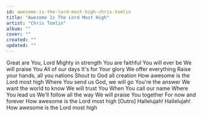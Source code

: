 ```yaml
---
id: awesome-is-the-lord-most-high-chris-tomlin
title: "Awesome Is The Lord Most High"
artist: "Chris Tomlin"
album: ""
cover: ""
created: ""
updated: ""
---
```


Great are You, Lord
Mighty in strength
You are faithful
You will ever be
We will praise You
All of our days
It's for Your glory
We offer everything
Raise your hands, all you nations
Shout to God all creation
How awesome is the Lord most high
Where You send us
God, we will go
You're the answer
We want the world to know
We will trust You
When You call our name
Where You lead us
We'll follow all the way
We will praise You together
For now and forever
How awesome is the Lord most high
[Outro]
Hallelujah!
Hallelujah!
How awesome is the Lord most high